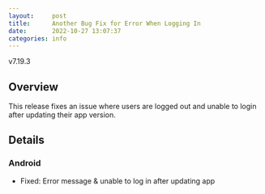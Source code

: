 ```yaml
---
layout:     post
title:      Another Bug Fix for Error When Logging In
date:       2022-10-27 13:07:37
categories: info
---
```


v7.19.3

## Overview
This release fixes an issue where users are logged out and unable to login after updating their app version.

## Details

### Android
* Fixed: Error message & unable to log in after updating app
